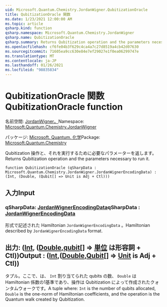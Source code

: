 ```yaml
---
uid: Microsoft.Quantum.Chemistry.JordanWigner.QubitizationOracle
title: QubitizationOracle 関数
ms.date: 1/23/2021 12:00:00 AM
ms.topic: article
qsharp.kind: function
qsharp.namespace: Microsoft.Quantum.Chemistry.JordanWigner
qsharp.name: QubitizationOracle
qsharp.summary: Returns Qubitization operation and the parameters necessary to run it.
ms.openlocfilehash: cf6fe04b3f629c4ca4a7c27d8519a4cb42d07630
ms.sourcegitcommit: 71605ea9cc630e84e7ef29027e1f0ea06299747e
ms.translationtype: MT
ms.contentlocale: ja-JP
ms.lasthandoff: 01/26/2021
ms.locfileid: "98835834"
---
```

# <a name="qubitizationoracle-function"></a><span data-ttu-id="02f91-102">QubitizationOracle 関数</span><span class="sxs-lookup"><span data-stu-id="02f91-102">QubitizationOracle function</span></span>

<span data-ttu-id="02f91-103">名前空間: [JordanWigner。](xref:Microsoft.Quantum.Chemistry.JordanWigner)</span><span class="sxs-lookup"><span data-stu-id="02f91-103">Namespace: [Microsoft.Quantum.Chemistry.JordanWigner](xref:Microsoft.Quantum.Chemistry.JordanWigner)</span></span>

<span data-ttu-id="02f91-104">パッケージ: [Microsoft. Quantum. 化学](https://nuget.org/packages/Microsoft.Quantum.Chemistry)</span><span class="sxs-lookup"><span data-stu-id="02f91-104">Package: [Microsoft.Quantum.Chemistry](https://nuget.org/packages/Microsoft.Quantum.Chemistry)</span></span>


<span data-ttu-id="02f91-105">Qubitization 操作と、それを実行するために必要なパラメーターを返します。</span><span class="sxs-lookup"><span data-stu-id="02f91-105">Returns Qubitization operation and the parameters necessary to run it.</span></span>

```qsharp
function QubitizationOracle (qSharpData : Microsoft.Quantum.Chemistry.JordanWigner.JordanWignerEncodingData) : (Int, (Double, (Qubit[] => Unit is Adj + Ctl)))
```


## <a name="input"></a><span data-ttu-id="02f91-106">入力</span><span class="sxs-lookup"><span data-stu-id="02f91-106">Input</span></span>

### <a name="qsharpdata--jordanwignerencodingdata"></a><span data-ttu-id="02f91-107">qSharpData: [JordanWignerEncodingData](xref:Microsoft.Quantum.Chemistry.JordanWigner.JordanWignerEncodingData)</span><span class="sxs-lookup"><span data-stu-id="02f91-107">qSharpData : [JordanWignerEncodingData](xref:Microsoft.Quantum.Chemistry.JordanWigner.JordanWignerEncodingData)</span></span>

<span data-ttu-id="02f91-108">形式で記述された Hamiltonian `JordanWignerEncodingData` 。</span><span class="sxs-lookup"><span data-stu-id="02f91-108">Hamiltonian described by `JordanWignerEncodingData` format.</span></span>



## <a name="output--intdoublequbit--unit--is-adj--ctl"></a><span data-ttu-id="02f91-109">出力: ([Int](xref:microsoft.quantum.lang-ref.int), ([Double](xref:microsoft.quantum.lang-ref.double),[qubit](xref:microsoft.quantum.lang-ref.qubit)[] => [単位](xref:microsoft.quantum.lang-ref.unit)  は形容詞 + Ctl))</span><span class="sxs-lookup"><span data-stu-id="02f91-109">Output : ([Int](xref:microsoft.quantum.lang-ref.int),([Double](xref:microsoft.quantum.lang-ref.double),[Qubit](xref:microsoft.quantum.lang-ref.qubit)[] => [Unit](xref:microsoft.quantum.lang-ref.unit)  is Adj + Ctl))</span></span>

<span data-ttu-id="02f91-110">タプル。ここで、は、 `Int` 割り当てられた qubits の数、 `Double` は Hamiltonian 係数の1基準であり、操作は Qubitization によって作成されたクォンタムウォークです。</span><span class="sxs-lookup"><span data-stu-id="02f91-110">A tuple where: `Int` is the number of qubits allocated, `Double` is the one-norm of Hamiltonian coefficients, and the operation is the Quantum walk created by Qubitization.</span></span>